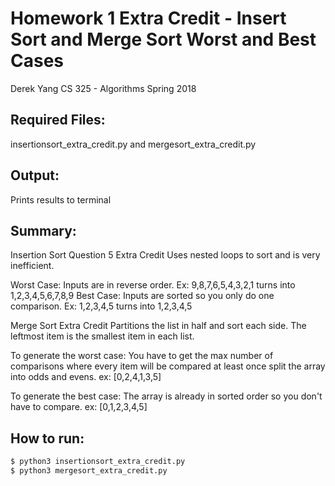 # Homework 1 Extra Credit - Insert Sort and Merge Sort Worst and Best Cases
Derek Yang
CS 325 - Algorithms
Spring 2018

## Required Files:
insertionsort_extra_credit.py and mergesort_extra_credit.py

## Output: 
Prints results to terminal

## Summary:
Insertion Sort Question 5 Extra Credit
Uses nested loops to sort and is very inefficient.

Worst Case:
Inputs are in reverse order.  Ex: 9,8,7,6,5,4,3,2,1 turns into 1,2,3,4,5,6,7,8,9
Best Case:
Inputs are sorted so you only do one comparison.  Ex: 1,2,3,4,5 turns into 1,2,3,4,5


Merge Sort Extra Credit
Partitions the list in half and sort each side.
The leftmost item is the smallest item in each list.

To generate the worst case:
You have to get the max number of comparisons where every item will be compared at least once
split the array into odds and evens.  ex: [0,2,4,1,3,5]

To generate the best case:
The array is already in sorted order so you don't have to compare.
ex: [0,1,2,3,4,5]

## How to run:
``` bash
$ python3 insertionsort_extra_credit.py
$ python3 mergesort_extra_credit.py
```


